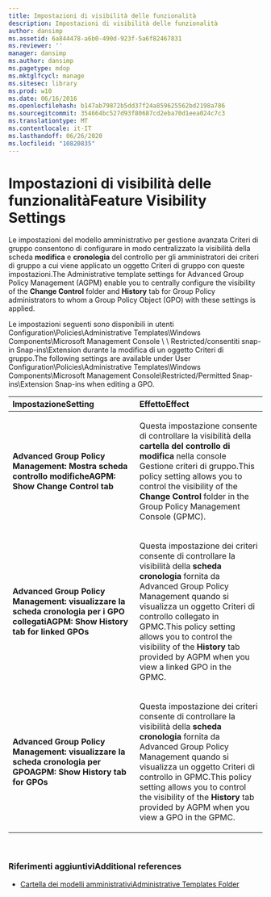 ```yaml
---
title: Impostazioni di visibilità delle funzionalità
description: Impostazioni di visibilità delle funzionalità
author: dansimp
ms.assetid: 6a844478-a6b0-490d-923f-5a6f82467831
ms.reviewer: ''
manager: dansimp
ms.author: dansimp
ms.pagetype: mdop
ms.mktglfcycl: manage
ms.sitesec: library
ms.prod: w10
ms.date: 06/16/2016
ms.openlocfilehash: b147ab79872b5dd37f24a859625562bd2198a786
ms.sourcegitcommit: 354664bc527d93f80687cd2eba70d1eea024c7c3
ms.translationtype: MT
ms.contentlocale: it-IT
ms.lasthandoff: 06/26/2020
ms.locfileid: "10820835"
---
```

# <span data-ttu-id="00e6a-103">Impostazioni di visibilità delle funzionalità</span><span class="sxs-lookup"><span data-stu-id="00e6a-103">Feature Visibility Settings</span></span>


<span data-ttu-id="00e6a-104">Le impostazioni del modello amministrativo per gestione avanzata Criteri di gruppo consentono di configurare in modo centralizzato la visibilità della scheda **modifica** e **cronologia** del controllo per gli amministratori dei criteri di gruppo a cui viene applicato un oggetto Criteri di gruppo con queste impostazioni.</span><span class="sxs-lookup"><span data-stu-id="00e6a-104">The Administrative template settings for Advanced Group Policy Management (AGPM) enable you to centrally configure the visibility of the **Change Control** folder and **History** tab for Group Policy administrators to whom a Group Policy Object (GPO) with these settings is applied.</span></span>

<span data-ttu-id="00e6a-105">Le impostazioni seguenti sono disponibili in utenti Configuration\\Policies\\Administrative Templates\\Windows Components\\Microsoft Management Console \ \ Restricted/consentiti snap-in Snap-ins\\Extension durante la modifica di un oggetto Criteri di gruppo.</span><span class="sxs-lookup"><span data-stu-id="00e6a-105">The following settings are available under User Configuration\\Policies\\Administrative Templates\\Windows Components\\Microsoft Management Console\\Restricted/Permitted Snap-ins\\Extension Snap-ins when editing a GPO.</span></span>

<table>
<colgroup>
<col width="50%" />
<col width="50%" />
</colgroup>
<thead>
<tr class="header">
<th align="left"><span data-ttu-id="00e6a-106">Impostazione</span><span class="sxs-lookup"><span data-stu-id="00e6a-106">Setting</span></span></th>
<th align="left"><span data-ttu-id="00e6a-107">Effetto</span><span class="sxs-lookup"><span data-stu-id="00e6a-107">Effect</span></span></th>
</tr>
</thead>
<tbody>
<tr class="odd">
<td align="left"><p><strong><span data-ttu-id="00e6a-108">Advanced Group Policy Management: Mostra scheda controllo modifiche</span><span class="sxs-lookup"><span data-stu-id="00e6a-108">AGPM: Show Change Control tab</span></span></strong></p></td>
<td align="left"><p><span data-ttu-id="00e6a-109">Questa impostazione consente di controllare la visibilità della <strong> cartella del controllo di modifica </strong> nella console Gestione criteri di gruppo.</span><span class="sxs-lookup"><span data-stu-id="00e6a-109">This policy setting allows you to control the visibility of the <strong>Change Control</strong> folder in the Group Policy Management Console (GPMC).</span></span></p></td>
</tr>
<tr class="even">
<td align="left"><p><strong><span data-ttu-id="00e6a-110">Advanced Group Policy Management: visualizzare la scheda cronologia per i GPO collegati</span><span class="sxs-lookup"><span data-stu-id="00e6a-110">AGPM: Show History tab for linked GPOs</span></span></strong></p></td>
<td align="left"><p><span data-ttu-id="00e6a-111">Questa impostazione dei criteri consente di controllare la visibilità della <strong> scheda cronologia </strong> fornita da Advanced Group Policy Management quando si visualizza un oggetto Criteri di controllo collegato in GPMC.</span><span class="sxs-lookup"><span data-stu-id="00e6a-111">This policy setting allows you to control the visibility of the <strong>History</strong> tab provided by AGPM when you view a linked GPO in the GPMC.</span></span></p></td>
</tr>
<tr class="odd">
<td align="left"><p><strong><span data-ttu-id="00e6a-112">Advanced Group Policy Management: visualizzare la scheda cronologia per GPO</span><span class="sxs-lookup"><span data-stu-id="00e6a-112">AGPM: Show History tab for GPOs</span></span></strong></p></td>
<td align="left"><p><span data-ttu-id="00e6a-113">Questa impostazione dei criteri consente di controllare la visibilità della <strong> scheda cronologia </strong> fornita da Advanced Group Policy Management quando si visualizza un oggetto Criteri di controllo in GPMC.</span><span class="sxs-lookup"><span data-stu-id="00e6a-113">This policy setting allows you to control the visibility of the <strong>History</strong> tab provided by AGPM when you view a GPO in the GPMC.</span></span></p></td>
</tr>
</tbody>
</table>

 

### <span data-ttu-id="00e6a-114">Riferimenti aggiuntivi</span><span class="sxs-lookup"><span data-stu-id="00e6a-114">Additional references</span></span>

-   [<span data-ttu-id="00e6a-115">Cartella dei modelli amministrativi</span><span class="sxs-lookup"><span data-stu-id="00e6a-115">Administrative Templates Folder</span></span>](administrative-templates-folder-agpm30ops.md)

 

 





